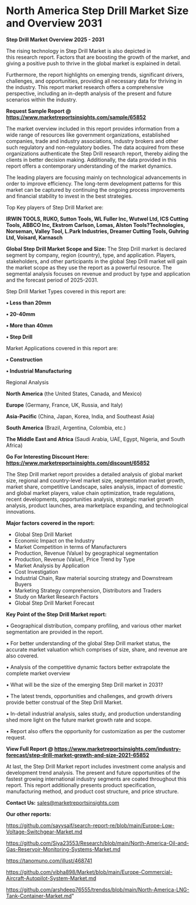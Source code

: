 # North America Step Drill Market Size and Overview 2031

<Strong> Step Drill Market Overview 2025 - 2031</strong>

The rising technology in Step Drill Market is also depicted in this research report. Factors that are boosting the growth of the market, and giving a positive push to thrive in the global market is explained in detail.

Furthermore, the report highlights on emerging trends, significant drivers, challenges, and opportunities, providing all necessary data for thriving in the industry. This report market research offers a comprehensive perspective, including an in-depth analysis of the present and future scenarios within the industry.

<strong>Request Sample Report @ <a href=https://www.marketreportsinsights.com/sample/65852>https://www.marketreportsinsights.com/sample/65852</a></strong>

The market overview included in this report provides information from a wide range of resources like government organizations, established companies, trade and industry associations, industry brokers and other such regulatory and non-regulatory bodies. The data acquired from these organizations authenticate the Step Drill research report, thereby aiding the clients in better decision making. Additionally, the data provided in this report offers a contemporary understanding of the market dynamics.

The leading players are focusing mainly on technological advancements in order to improve efficiency. The long-term development patterns for this market can be captured by continuing the ongoing process improvements and financial stability to invest in the best strategies.

Top Key players of Step Drill Market are:

<strong>IRWIN TOOLS, RUKO, Sutton Tools, WL Fuller Inc, Wutwel Ltd, ICS Cutting Tools, ABBCO Inc, Ekstrom Carlson, Lomas, Alston Tools?Technologies, Norseman, Valley Tool, L.Park Industries, Dreamer Cutting Tools, Guhring Ltd, Voisard, Karnasch</strong>

<strong><b>Global Step Drill Market Scope and Size:</b></strong>
The Step Drill market is declared segment by company, region (country), type, and application. Players, stakeholders, and other participants in the global Step Drill market will gain the market scope as they use the report as a powerful resource. The segmental analysis focuses on revenue and product by type and application and the forecast period of 2025-2031.

Step Drill Market Types covered in this report are:

<strong>• Less than 20mm

• 20-40mm

• More than 40mm

• Step Drill</strong>

Market Applications covered in this report are:

<strong>• Construction

• Industrial Manufacturing</strong> 

Regional Analysis

<strong>North America</strong> (the United States, Canada, and Mexico)

<strong>Europe</strong> (Germany, France, UK, Russia, and Italy)

<strong>Asia-Pacific</strong> (China, Japan, Korea, India, and Southeast Asia)

<strong>South America</strong> (Brazil, Argentina, Colombia, etc.)

<strong>The Middle East and Africa</strong> (Saudi Arabia, UAE, Egypt, Nigeria, and South Africa)

<strong>Go For Interesting Discount Here: <a href=https://www.marketreportsinsights.com/discount/65852>https://www.marketreportsinsights.com/discount/65852</a></strong>

The Step Drill market report provides a detailed analysis of global market size, regional and country-level market size, segmentation market growth, market share, competitive Landscape, sales analysis, impact of domestic and global market players, value chain optimization, trade regulations, recent developments, opportunities analysis, strategic market growth analysis, product launches, area marketplace expanding, and technological innovations.

<strong><b>Major factors covered in the report:</b></strong>
<ul>
  <li>Global Step Drill Market </li>
  <li>Economic Impact on the Industry</li>
  <li>Market Competition in terms of Manufacturers</li>
  <li>Production, Revenue (Value) by geographical segmentation</li>
  <li>Production, Revenue (Value), Price Trend by Type</li>
  <li>Market Analysis by Application</li>
  <li>Cost Investigation</li>
  <li>Industrial Chain, Raw material sourcing strategy and Downstream Buyers</li>
  <li>Marketing Strategy comprehension, Distributors and Traders</li>
  <li>Study on Market Research Factors</li>
  <li>Global Step Drill Market Forecast</li>
</ul>

<strong><b>Key Point of the Step Drill Market report:</b></strong>

• Geographical distribution, company profiling, and various other market segmentation are provided in the report.

• For better understanding of the global Step Drill market status, the accurate market valuation which comprises of size, share, and revenue are also covered.

• Analysis of the competitive dynamic factors better extrapolate the complete market overview

• What will be the size of the emerging Step Drill market in 2031?

• The latest trends, opportunities and challenges, and growth drivers provide better construal of the Step Drill Market.

• In-detail industrial analysis, sales study, and production understanding shed more light on the future market growth rate and scope.

• Report also offers the opportunity for customization as per the customer request.

<strong><b>View Full Report @ <a href=https://www.marketreportsinsights.com/industry-forecast/step-drill-market-growth-and-size-2021-65852>https://www.marketreportsinsights.com/industry-forecast/step-drill-market-growth-and-size-2021-65852</a></b></strong>


At last, the Step Drill Market report includes investment come analysis and development trend analysis. The present and future opportunities of the fastest growing international industry segments are coated throughout this report. This report additionally presents product specification, manufacturing method, and product cost structure, and price structure.

<strong>Contact Us:</strong>
sales@marketreportsinsights.com

<strong>Our other reports:</strong>

<a href=https://github.com/sayysaif/search-report-re/blob/main/Europe-Low-Voltage-Switchgear-Market.md>https://github.com/sayysaif/search-report-re/blob/main/Europe-Low-Voltage-Switchgear-Market.md</a>

<a href=https://github.com/Siya23553/Research/blob/main/North-America-Oil-and-Gas-Reservoir-Monitoring-Systems-Market.md>https://github.com/Siya23553/Research/blob/main/North-America-Oil-and-Gas-Reservoir-Monitoring-Systems-Market.md</a>

<a href=https://tanomuno.com/illust/468741>https://tanomuno.com/illust/468741</a>

<a href=https://github.com/vibha898/Market/blob/main/Europe-Commercial-Aircraft-Autopilot-System-Market.md>https://github.com/vibha898/Market/blob/main/Europe-Commercial-Aircraft-Autopilot-System-Market.md</a>

<a href=https://github.com/arshdeep76555/trendss/blob/main/North-America-LNG-Tank-Container-Market.md>https://github.com/arshdeep76555/trendss/blob/main/North-America-LNG-Tank-Container-Market.md</a>"
